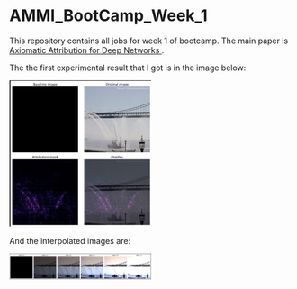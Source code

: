 # AMMI_BootCamp_Week_1
This repository contains all jobs for week 1 of bootcamp. The main paper is <a href= 'https://arxiv.org/pdf/1703.01365.pdf'> Axiomatic Attribution for Deep Networks </a>.

The the first experimental result that I got is in the image below:

<img src='ig_result.png' width= 50%>

And the interpolated images are:

<img src='interpolated_images.png' width= 50%>

